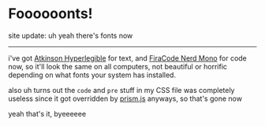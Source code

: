 # Foooooonts!

site update: uh yeah there's fonts now

---

i've got [Atkinson Hyperlegible](https://brailleinstitute.org/freefont) for text, and [FiraCode Nerd Mono](https://github.com/ryanoasis/nerd-fonts/tree/master/patched-fonts/FiraCode) for code now, so it'll look the same on all computers, not beautiful or horrific depending on what fonts your system has installed.

also uh turns out the `code` and `pre` stuff in my CSS file was completely useless since it got overridden by [prism.js](https://prismjs.com/) anyways, so that's gone now

yeah that's it, byeeeeee

